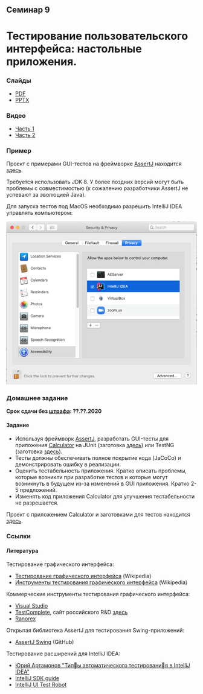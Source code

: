 Семинар 9
--

# Тестирование пользовательского интерфейса: настольные приложения.

### Слайды

* [PDF](Seminar09.pdf)
* [PPTX](Seminar09.pptx)

### Видео

* [Часть 1](TODO)
* [Часть 2](TODO)

### Пример

Проект с примерами GUI-тестов на фреймворке [AssertJ](
https://joel-costigliola.github.io/assertj/assertj-swing.html) находится [здесь](
https://github.com/andrewt0301/qa-testing-course/tree/master/seminars/seminar09/example/calculator).

Требуется использовать JDK 8. У более поздних версий могут быть проблемы с совместимостью
(к сожалению разработчики AssertJ не успевают за эволюцией Java).

Для запуска тестов под MacOS необходимо разрешить IntelliJ IDEA управлять компьютером: 

![MacOS Security](MacOsSecurity.png)

### Домашнее задание

__Срок сдачи без [штрафа](../../grading.md): ??.??.2020__

#### Задание

* Используя фреймворк [AssertJ](https://joel-costigliola.github.io/assertj/assertj-swing.html),
  разработать GUI-тесты для приложения [Calculator](
  https://github.com/andrewt0301/qa-testing-course/blob/master/seminars/seminar09/example/calculator/src/main/java/ru/hse/Calculator.java)
  на JUnit (заготовка [здесь](https://github.com/andrewt0301/qa-testing-course/blob/master/seminars/seminar09/example/calculator/src/test/java/ru/hse/CalculatorJUnitTest.java))
  или TestNG (заготовка [здесь](https://github.com/andrewt0301/qa-testing-course/blob/master/seminars/seminar09/example/calculator/src/test/java/ru/hse/CalculatorTestNGTest.java)).
* Тесты должны обеспечивать полное покрытие кода (JaCoCo) и демонстрировать ошибку в реализации.
* Оценить тестабельность приложения. Кратко описать проблемы, которые возникли при разработке
  тестов и которые могут возникнуть в будущем из-за изменений в GUI приложения.
  Кратко 2-5 предложений.
* Изменять код приложения Calculator для улучшения тестабельности не разрешается.

Проект с приложением Calculator и заготовками для тестов находится [здесь](
https://github.com/andrewt0301/qa-testing-course/tree/master/seminars/seminar09/example/calculator).

### Ссылки

#### Литература

Тестирование графического интерфейса:
* [Тестирование графического интерфейса](
  https://en.wikipedia.org/wiki/Graphical_user_interface_testing) (Wikipedia)
* [Инструменты тестирования графического интерфейса](
  https://en.wikipedia.org/wiki/Comparison_of_GUI_testing_tools) (Wikipedia)

Коммерческие инструменты тестирования графического интерфейса:
* [Visual Studio](https://docs.microsoft.com/en-us/visualstudio/test/use-ui-automation-to-test-your-code?view=vs-2017)
* [TestComplete](https://smartbear.com/product/testcomplete/overview/),
  сайт российского R&D [здесь](https://smartbear.ru/company/products/testcomplete.aspx)
* [Ranorex](https://www.ranorex.com/)

Открытая библиотека AssertJ для тестирования Swing-приложений:
* [AssertJ Swing](http://joel-costigliola.github.io/assertj/assertj-swing.html) (GitHub)

Тестирование расширений для IntelliJ IDEA:
* [Юрий Артамонов "Тип􏰀ы автоматического тестировани􏰁я в IntelliJ IDEA"](
  https://github.com/andrewt0301/qa-testing-course/tree/master/related/Yuriy_Artamonov_Testing_IntelliJ_2020_11.pdf)
* [IntelliJ SDK guide](
  https://jetbrains.org/intellij/sdk/docs/basics/testing_plugins/testing_plugins.html)
* [IntelliJ UI Test Robot](
  https://github.com/JetBrains/intellij-ui-test-robot)

